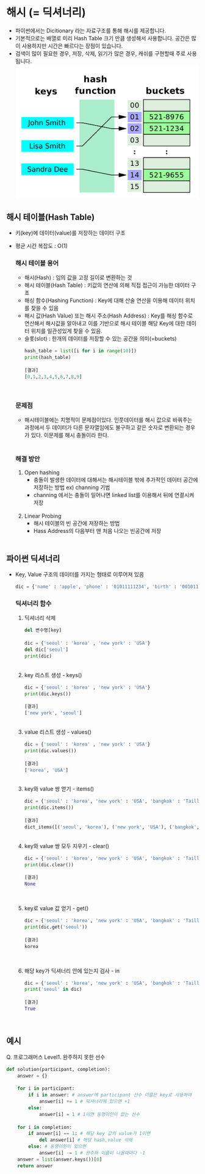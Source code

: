 # 해시 (= 딕셔너리)
- 파이썬에서는 Dicitionary 라는 자료구조를 통해 해시를 제공합니다. 
- 기본적으로는 배열로 미리 Hash Table 크기 만큼 생성해서 사용합니다. 공간은 많이 사용하지만 시간은 빠르다는 장점이 있습니다.
- 검색이 많이 필요한 경우, 저장, 삭제, 읽기가 많은 경우, 캐쉬를 구현할때 주로 사용됩니다. 
![py_hash](/img/py_hash.png)

## 해시 테이블(Hash Table)
- 키(key)에 데이터(value)를 저장하는 데이터 구조
- 평균 시간 복잡도 : O(1)

    ### 해시 테이블 용어
    - 해시(Hash) : 임의 값을 고정 길이로 변환하는 것
    - 해시 테이블(Hash Table) : 키값의 연산에 의해 직접 접근이 가능한 데이터 구조
    - 해싱 함수(Hashing Function) : Key에 대해 산술 연산을 이용해 데이터 위치를 찾을 수 있음
    - 해시 값(Hash Value) 또는 해시 주소(Hash Address) : Key를 해싱 함수로 연산해서 해시값을 알아내고 이를 기반으로 해시 테이블 해당 Key에 대한 데이터 위치를 일관성있게 찾을 수 있음.
    - 슬롯(slot) : 한개의 데이터를 저장할 수 있는 공간을 의미(=buckets)
        ```python
        hash_table = list([i for i in range(10)])
        print(hash_table)

        [결과]
        [0,1,2,3,4,5,6,7,8,9]
        ```
    <br/>

    ### 문제점
    - 해시테이블에는 치명적이 문제점이있다. 인풋데이터를 해시 값으로 바꿔주는 과정에서 두 데이터가 다른 문자열임에도 불구하고 같은 숫자로 변환되는 경우가 있다. 이문제를 해시 충돌이라 한다. 
    <br/><br/>
    ### 해결 방안
    1. Open hashing
        - 충돌이 발생한 데이터에 대해서는 해시테이블 밖에 추가적인 데이터 공간에 저장하는 방법
            ex) channing 기법
        - channing 에서는 충돌이 일어나면 linked list를 이용해서 뒤에 연결시켜 저장
    <br/>
    
    2. Linear Probing
        - 해시 테이블의 빈 공간에 저장하는 방법
        - Hass Address의 다음부터 맨 처음 나오는 빈공간에 저장 
<br/><br/>

## 파이썬 딕셔너리
- Key, Value 구조의 데이터를 가지는 형태로 이루어져 있음
    ```python
    dic = {'name' : 'apple', 'phone' : '01011111234', 'birth' : '001011'}
    ```
    ### 딕셔너리 함수
    1. 딕셔너리 삭제
        ```python
        del 변수명[key]

        dic = {'seoul' : 'korea' , 'new york' : 'USA'}
        del dic['seoul']
        print(dic)
        ```
    <br/>

    2. key 리스트 생성 - keys()
        ```python
        dic = {'seoul' : 'korea' , 'new york' : 'USA'}
        print(dic.keys())

        [결과]
        ['new york', 'seoul']
        ```
    <br/>

    3. value 리스트 생성 - values()
        ```python
        dic = {'seoul' : 'korea' , 'new york' : 'USA'}
        print(dic.values())

        [결과]
        ['korea', 'USA']
        ```
    <br/>

    3. key와 value 쌍 얻기 - items()
        ```python
        dic = {'seoul' : 'korea', 'new york' : 'USA', 'bangkok' : 'Tailland'}
        print(dic.items())

        [결과]
        dict_items([('seoul', 'korea'), ('new york', 'USA'), ('bangkok', 'Tailland')])
        ```
    <br/>

    4. key와 value 쌍 모두 지우기 - clear()
        ```python
        dic = {'seoul' : 'korea', 'new york' : 'USA', 'bangkok' : 'Tailland'}
        print(dic.clear())

        [결과]
        None
        ```
    <br/>

    5. key로 value 값 얻기 - get()
        ```python
        dic = {'seoul' : 'korea', 'new york' : 'USA', 'bangkok' : 'Tailland'}
        print(dic.get('seoul'))

        [결과]
        korea
        ```
        <br/>
    
    6. 해당 key가 딕셔너리 안에 있는지 검사 - in
        ```python
        dic = {'seoul' : 'korea', 'new york' : 'USA', 'bangkok' : 'Tailland'}
        print('seoul' in dic)

        [결과]
        True
        ```
    <br/>

## 예시
Q. 프로그래머스 Level1. 완주하지 못한 선수
```python
def solution(participant, completion):
    answer = {}

    for i in participant:
        if i in answer: # answer에 participant 선수 이름은 key로 사용하여
            answer[i] += 1 # 딕셔너리에 있으면 +1
        else:
            answer[i] = 1 # 1이면 동명이인이 없는 선수

    for i in completion:
        if answer[i] == 1: # 해당 key 값의 value가 1이면 
            del answer[i] # 해당 hash,value 삭제
        else: # 동명이인이 있으면
            answer[i] -= 1 # 완주자 이름이 나올때마다 -1
    answer = list(answer.keys())[0]
    return answer
```